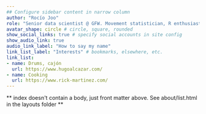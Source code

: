 ```yaml
---
## Configure sidebar content in narrow column
author: "Rocío Joo"
role: "Senior data scientist @ GFW. Movement statistician, R enthusiast and drummer @ home."
avatar_shape: circle # circle, square, rounded
show_social_links: true # specify social accounts in site config
show_audio_link: true
audio_link_label: "How to say my name"
link_list_label: "Interests" # bookmarks, elsewhere, etc.
link_list:
- name: Drums, cajón
  url: https://www.hugoalcazar.com/
- name: Cooking
  url: https://www.rick-martinez.com/
---
```


** index doesn't contain a body, just front matter above.
See about/list.html in the layouts folder **
